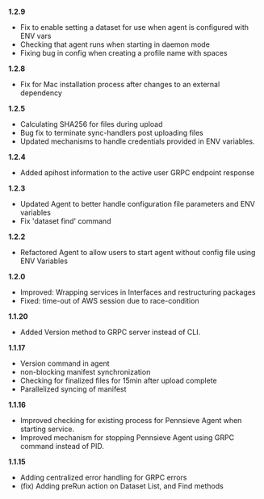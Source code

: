 **1.2.9**
- Fix to enable setting a dataset for use when agent is configured with ENV vars
- Checking that agent runs when starting in daemon mode
- Fixing bug in config when creating a profile name with spaces

**1.2.8**
- Fix for Mac installation process after changes to an external dependency

**1.2.5**
- Calculating SHA256 for files during upload
- Bug fix to terminate sync-handlers post uploading files
- Updated mechanisms to handle credentials provided in ENV variables.

**1.2.4**
- Added apihost information to the active user GRPC endpoint response

**1.2.3**
- Updated Agent to better handle configuration file parameters and ENV variables
- Fix 'dataset find' command

**1.2.2**
- Refactored Agent to allow users to start agent without config file using ENV Variables

**1.2.0**
- Improved: Wrapping services in Interfaces and restructuring packages
- Fixed: time-out of AWS session due to race-condition

**1.1.20**
- Added Version method to GRPC server instead of CLI.

**1.1.17**
- Version command in agent
- non-blocking manifest synchronization
- Checking for finalized files for 15min after upload complete
- Parallelized syncing of manifest

**1.1.16**
- Improved checking for existing process for Pennsieve Agent when starting service.
- Improved mechanism for stopping Pennsieve Agent using GRPC command instead of PID.

**1.1.15**
- Adding centralized error handling for GRPC errors
- (fix) Adding preRun action on Dataset List, and Find methods
